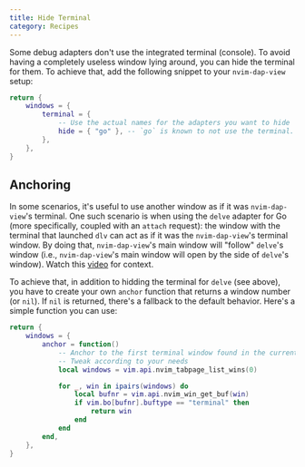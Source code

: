```yaml
---
title: Hide Terminal
category: Recipes
---
```


Some debug adapters don't use the integrated terminal (console). To avoid having a completely useless window lying around, you can hide the terminal for them. To achieve that, add the following snippet to your `nvim-dap-view` setup:

```lua
return {
    windows = {
        terminal = {
            -- Use the actual names for the adapters you want to hide
            hide = { "go" }, -- `go` is known to not use the terminal.
        },
    },
}
```

## Anchoring

In some scenarios, it's useful to use another window as if it was `nvim-dap-view`'s terminal. One such scenario is when using the `delve` adapter for Go (more specifically, coupled with an `attach` request): the window with the terminal that launched `dlv` can act as if it was the `nvim-dap-view`'s terminal window. By doing that, `nvim-dap-view`'s main window will "follow" `delve`'s window (i.e., `nvim-dap-view`'s main window will open by the side of `delve`'s window). Watch this [video](https://github.com/user-attachments/assets/5dce4b3d-fc01-4be6-9a72-b0f969e34b14) for context.

To achieve that, in addition to hidding the terminal for `delve` (see above), you have to create your own `anchor` function that returns a window number (or `nil`). If `nil` is returned, there's a fallback to the default behavior. Here's a simple function you can use:

```lua
return {
    windows = {
        anchor = function()
            -- Anchor to the first terminal window found in the current tab
            -- Tweak according to your needs
            local windows = vim.api.nvim_tabpage_list_wins(0)

            for _, win in ipairs(windows) do
                local bufnr = vim.api.nvim_win_get_buf(win)
                if vim.bo[bufnr].buftype == "terminal" then
                    return win
                end
            end
        end,
    },
}
```
